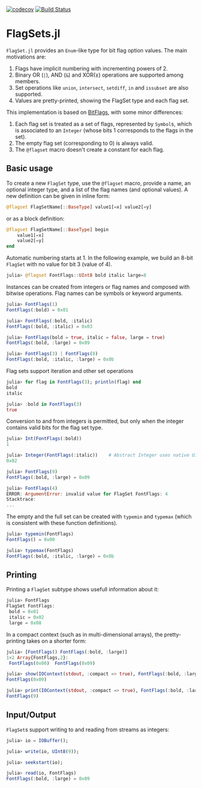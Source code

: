 [![codecov](https://codecov.io/gh/jessymilare/FlagSets.jl/branch/master/graph/badge.svg?token=9BEVIJH08E)](https://codecov.io/gh/jessymilare/FlagSets.jl)
[![Build Status](https://travis-ci.com/jessymilare/FlagSets.jl.svg?branch=master)](https://travis-ci.com/jessymilare/FlagSets.jl)

# FlagSets.jl

`FlagSet.jl` provides an `Enum`-like type for bit flag option values. The main motivations
are:

1. Flags have implicit numbering with incrementing powers of 2.
2. Binary OR (`|`), AND (`&`) and XOR(`⊻`) operations are supported among members.
3. Set operations like `union`, `intersect`, `setdiff`, `in` and `issubset` are also
    supported.
4. Values are pretty-printed, showing the FlagSet type and each flag set.

This implementation is based on [BitFlags](https://github.com/jmert/BitFlags.jl), with
some minor differences:

1. Each flag set is treated as a set of flags, represented by `Symbol`s, which is
    associated to an `Integer` (whose bits 1 corresponds to the flags in the set).
2. The empty flag set (corresponding to 0) is always valid.
3. The `@flagset` macro doesn't create a constant for each flag.


## Basic usage

To create a new `FlagSet` type, use the `@flagset` macro, provide a name, an
optional integer type, and a list of the flag names (and optional values).
A new definition can be given in inline form:
```julia
@flagset FlagSetName[::BaseType] value1[=x] value2[=y]
```
or as a block definition:
```julia
@flagset FlagSetName[::BaseType] begin
    value1[=x]
    value2[=y]
end
```

Automatic numbering starts at 1. In the following example, we build an 8-bit `FlagSet`
with no value for bit 3 (value of 4).
```julia
julia> @flagset FontFlags::UInt8 bold italic large=8
```

Instances can be created from integers or flag names and composed with bitwise operations.
Flag names can be symbols or keyword arguments.
```julia
julia> FontFlags(1)
FontFlags(:bold) = 0x01

julia> FontFlags(:bold, :italic)
FontFlags(:bold, :italic) = 0x03

julia> FontFlags(bold = true, italic = false, large = true)
FontFlags(:bold, :large) = 0x09

julia> FontFlags(3) | FontFlags(8)
FontFlags(:bold, :italic, :large) = 0x0b
```

Flag sets support iteration and other set operations
```julia
julia> for flag in FontFlags(3); println(flag) end
bold
italic

julia> :bold in FontFlags(3)
true
```

Conversion to and from integers is permitted, but only when the integer contains valid
bits for the flag set type.
```julia
julia> Int(FontFlags(:bold))
1

julia> Integer(FontFlags(:italic))    # Abstract Integer uses native UInt8 type
0x02

julia> FontFlags(9)
FontFlags(:bold, :large) = 0x09

julia> FontFlags(4)
ERROR: ArgumentError: invalid value for FlagSet FontFlags: 4
Stacktrace:
...
```

The empty and the full set can be created with `typemin` and `typemax` (which is
consistent with these function definitions).
```julia
julia> typemin(FontFlags)
FontFlags() = 0x00

julia> typemax(FontFlags)
FontFlags(:bold, :italic, :large) = 0x0b
```

## Printing

Printing a `FlagSet` subtype shows usefull information about it:
```julia
julia> FontFlags
FlagSet FontFlags:
 bold = 0x01
 italic = 0x02
 large = 0x08
```

In a compact context (such as in multi-dimensional arrays), the pretty-printing
takes on a shorter form:
```julia
julia> [FontFlags() FontFlags(:bold, :large)]
1×2 Array{FontFlags,2}:
 FontFlags(0x00)  FontFlags(0x09)

julia> show(IOContext(stdout, :compact => true), FontFlags(:bold, :large))
FontFlags(0x09)

julia> print(IOContext(stdout, :compact => true), FontFlags(:bold, :large))
FontFlags(9)
```
## Input/Output

`FlagSet`s support writing to and reading from streams as integers:
```julia
julia> io = IOBuffer();

julia> write(io, UInt8(9));

julia> seekstart(io);

julia> read(io, FontFlags)
FontFlags(:bold, :large) = 0x09
```

